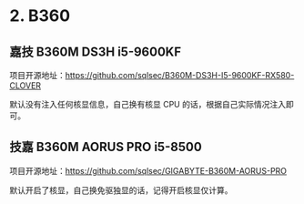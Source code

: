 # 2. B360

## 嘉技 B360M DS3H i5-9600KF

项目开源地址：https://github.com/sqlsec/B360M-DS3H-I5-9600KF-RX580-CLOVER

默认没有注入任何核显信息，自己换有核显 CPU 的话，根据自己实际情况注入即可。

## 技嘉 B360M AORUS PRO i5-8500

项目开源地址：https://github.com/sqlsec/GIGABYTE-B360M-AORUS-PRO

默认开启了核显，自己换免驱独显的话，记得开启核显仅计算。
